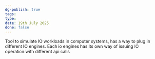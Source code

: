 ```yaml
---
dg-publish: true
tags: 
type: 
date: 19th July 2025
done: false
---
```

Tool to simulate IO workloads in computer systems, has a way to plug in different IO engines. Each io engines has its own way of issuing IO operation with different api calls
